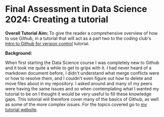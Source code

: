 # Final Assessment in Data Science 2024: Creating a tutorial


**Overall Tutorial Aim:** 
To give the reader a comprehensive overview of how to use Github, in a tutorial that will act as a part two to the coding club's [Intro to Github for version control](https://ourcodingclub.github.io/tutorials/git/) tutorial.

**Background:**

When first starting the Data Science course I was completely new to Github and it took me quite a while to get to grips with it. I had never heard of a markdown document before, I didn't understand what merge conflicts were or how to resolve them, and I couldn't even figure out how to delete and move files about in my repository. I asked around and many of my peers were having the same issues and so when contemplating what I wanted my tutorial to be on I thought it would be very useful to fill these knowledge gaps. This tutorial will therefore cover many of the basics of Github, as well as some of the more complex issues. For the topics covered go to [my tutorial website](https://eddatascienceees.github.io/tutorial-Kirstb-04/).

